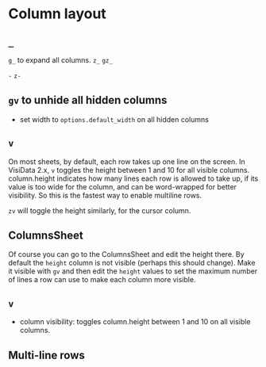 # Column layout

## `_`

`g_` to expand all columns.
`z_`
`gz_`

`-`
`z-`


## `gv` to unhide all hidden columns

- set width to `options.default_width` on all hidden columns

## `v`

On most sheets, by default, each row takes up one line on the screen.
In VisiData 2.x, `v` toggles the height between 1 and 10 for all visible columns.
column.height indicates how many lines each row is allowed to take up, if its value is too wide for the column, and can be word-wrapped for better visibility.
So this is the fastest way to enable multiline rows.

`zv` will toggle the height similarly, for the cursor column.

## ColumnsSheet

Of course you can go to the ColumnsSheet and edit the height there.
By default the `height` column is not visible (perhaps this should change).
Make it visible with `gv` and then edit the `height` values to set the maximum number of lines a row can use to make each column more visible.

## `v`
- column visibility: toggles column.height between 1 and 10 on all visible columns.

## Multi-line rows



